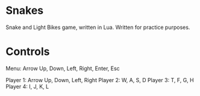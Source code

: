 # Snakes
Snake and Light Bikes game, written in Lua.
Written for practice purposes.

# Controls

Menu: Arrow Up, Down, Left, Right, Enter, Esc

Player 1: Arrow Up, Down, Left, Right
Player 2: W, A, S, D
Player 3: T, F, G, H
Player 4: I, J, K, L
